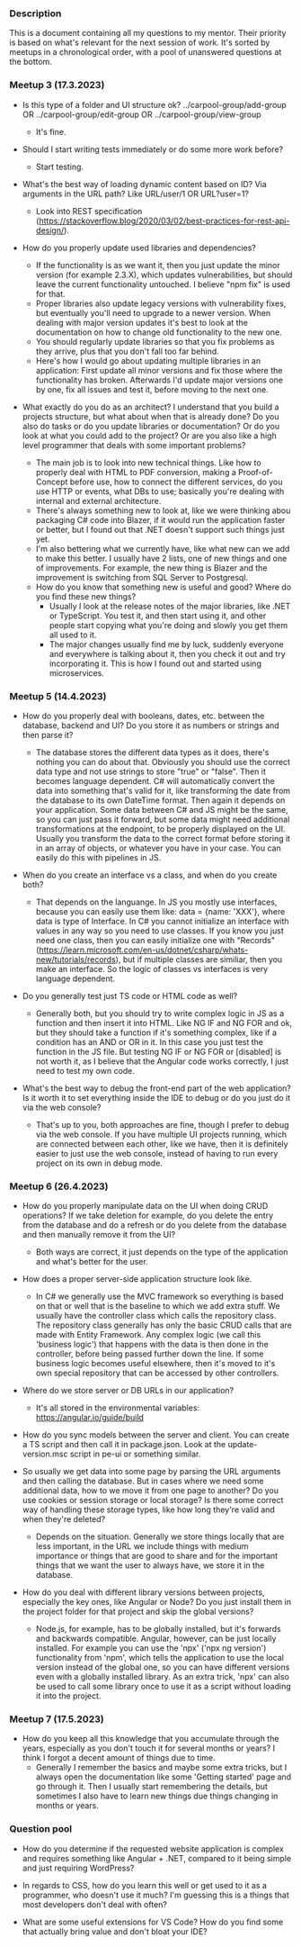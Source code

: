 ### Description
This is a document containing all my questions to my mentor. Their priority is based on what's relevant for the next session of work. It's sorted by meetups in a chronological order, with a pool of unanswered questions at the bottom.

### Meetup 3 (17.3.2023)
- Is this type of a folder and UI structure ok? ../carpool-group/add-group OR ../carpool-group/edit-group OR ../carpool-group/view-group
    - It's fine.

- Should I start writing tests immediately or do some more work before?
    - Start testing.

- What's the best way of loading dynamic content based on ID? Via arguments in the URL path? Like URL/user/1 OR URL?user=1?
    - Look into REST specification (https://stackoverflow.blog/2020/03/02/best-practices-for-rest-api-design/).

- How do you properly update used libraries and dependencies?
    - If the functionality is as we want it, then you just update the minor version (for example 2.3.X), which updates vulnerabilities, but should leave the current functionality untouched. I believe "npm fix" is used for that.
    - Proper libraries also update legacy versions with vulnerability fixes, but eventually you'll need to upgrade to a newer version. When dealing with major version updates it's best to look at the documentation on how to change old functionality to the new one.
    - You should regularly update libraries so that you fix problems as they arrive, plus that you don't fall too far behind.
    - Here's how I would go about updating multiple libraries in an application: First update all minor versions and fix those where the functionality has broken. Afterwards I'd update major versions one by one, fix all issues and test it, before moving to the next one.

- What exactly do you do as an architect? I understand that you build a projects structure, but what about when that is already done? Do you also do tasks or do you update libraries or documentation? Or do you look at what you could add to the project? Or are you also like a high level programmer that deals with some important problems?
    - The main job is to look into new technical things. Like how to properly deal with HTML to PDF conversion, making a Proof-of-Concept before use, how to connect the different services, do you use HTTP or events, what DBs to use; basically you're dealing with internal and external architecture.
    - There's always something new to look at, like we were thinking abou packaging C# code into Blazer, if it would run the application faster or better, but I found out that .NET doesn't support such things just yet.
    - I'm also bettering what we currently have, like what new can we add to make this better. I usually have 2 lists, one of new things and one of improvements. For example, the new thing is Blazer and the improvement is switching from SQL Server to Postgresql.
    - How do you know that something new is useful and good? Where do you find these new things? 
        - Usually I look at the release notes of the major libraries, like .NET or TypeScript. You test it, and then start using it, and other people start copying what you're doing and slowly you get them all used to it.
        - The major changes usually find me by luck, suddenly everyone and everywhere is talking about it, then you check it out and try incorporating it. This is how I found out and started using microservices.

### Meetup 5 (14.4.2023)
- How do you properly deal with booleans, dates, etc. between the database, backend and UI? Do you store it as numbers or strings and then parse it?
    - The database stores the different data types as it does, there's nothing you can do about that. Obviously you should use the correct data type and not use strings to store "true" or "false". Then it becomes language dependent. C# will automatically convert the data into something that's valid for it, like transforming the date from the database to its own DateTime format. Then again it depends on your application. Some data between C# and JS might be the same, so you can just pass it forward, but some data might need additional transformations at the endpoint, to be properly displayed on the UI. Usually you transform the data to the correct format before storing it in an array of objects, or whatever you have in your case. You can easily do this with pipelines in JS.

- When do you create an interface vs a class, and when do you create both?
    - That depends on the languange. In JS you mostly use interfaces, because you can easily use them like: data = {name: 'XXX'}, where data is type of Interface. In C# you cannot initialize an interface with values in any way so you need to use classes. If you know you just need one class, then you can easily initialize one with "Records" (https://learn.microsoft.com/en-us/dotnet/csharp/whats-new/tutorials/records), but if multiple classes are similiar, then you make an interface. So the logic of classes vs interfaces is very language dependent.

- Do you generally test just TS code or HTML code as well?
    - Generally both, but you should try to write complex logic in JS as a function and then insert it into HTML. Like NG IF and NG FOR and ok, but they should take a function if it's something complex, like if a condition has an AND or OR in it. In this case you just test the function in the JS file. But testing NG IF or NG FOR or [disabled] is not worth it, as I believe that the Angular code works correctly, I just need to test my own code.

- What's the best way to debug the front-end part of the web application? Is it worth it to set everything inside the IDE to debug or do you just do it via the web console?
    - That's up to you, both approaches are fine, though I prefer to debug via the web console. If you have multiple UI projects running, which are connected between each other, like we have, then it is definitely easier to just use the web console, instead of having to run every project on its own in debug mode.

### Meetup 6 (26.4.2023)
- How do you properly manipulate data on the UI when doing CRUD operations? If we take deletion for example, do you delete the entry from the database and do a refresh or do you delete from the database and then manually remove it from the UI?
    - Both ways are correct, it just depends on the type of the application and what's better for the user.

- How does a proper server-side application structure look like.
    - In C# we generally use the MVC framework so everything is based on that or well that is the baseline to which we add extra stuff. We usually have the controller class which calls the repository class. The repository class generally has only the basic CRUD calls that are made with Entity Framework. Any complex logic (we call this 'business logic') that happens with the data is then done in the controller, before being passed further down the line. If some business logic becomes useful elsewhere, then it's moved to it's own special repository that can be accessed by other controllers.

- Where do we store server or DB URLs in our application?
    - It's all stored in the environmental variables: https://angular.io/guide/build
    
- How do you sync models between the server and client.
    You can create a TS script and then call it in package.json. Look at the update-version.msc script in pe-ui or something similar.

- So usually we get data into some page by parsing the URL arguments and then calling the database. But in cases where we need some additional data, how to we move it from one page to another? Do you use cookies or session storage or local storage? Is there some correct way of handling these storage types, like how long they're valid and when they're deleted?
    - Depends on the situation. Generally we store things locally that are less important, in the URL we include things with medium importance or things that are good to share and for the important things that we want the user to always have, we store it in the database.

- How do you deal with different library versions between projects, especially the key ones, like Angular or Node? Do you just install them in the project folder for that project and skip the global versions?
    - Node.js, for example, has to be globally installed, but it's forwards and backwards compatible. Angular, however, can be just locally installed. For example you can use the 'npx' ('npx ng version') functionality from 'npm', which tells the application to use the local version instead of the global one, so you can have different versions even with a globally installed library. As an extra trick, 'npx' can also be used to call some library once to use it as a script without loading it into the project.

### Meetup 7 (17.5.2023)
- How do you keep all this knowledge that you accumulate through the years, especially as you don't touch it for several months or years? I think I forgot a decent amount of things due to time.
	- Generally I remember the basics and maybe some extra tricks, but I always open the documentation like some 'Getting started' page and go through it. Then I usually start remembering the details, but sometimes I also have to learn new things due things changing in months or years.

### Question pool
- How do you determine if the requested website application is complex and requires something like Angular + .NET, compared to it being simple and just requiring WordPress?

- In regards to CSS, how do you learn this well or get used to it as a programmer, who doesn't use it much? I'm guessing this is a things that most developers don't deal with often?

- What are some useful extensions for VS Code? How do you find some that actually bring value and don't bloat your IDE?